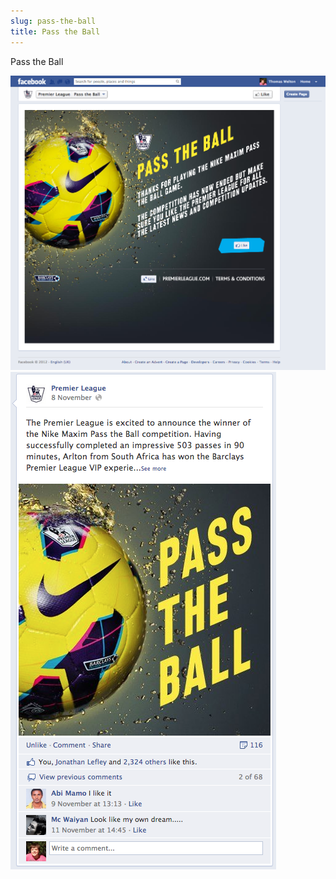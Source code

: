 ```yaml
---
slug: pass-the-ball
title: Pass the Ball
---
```


Pass the Ball

![alt text](facebook.png "Screenshot")
![alt text](post.png "Facebook Post")
